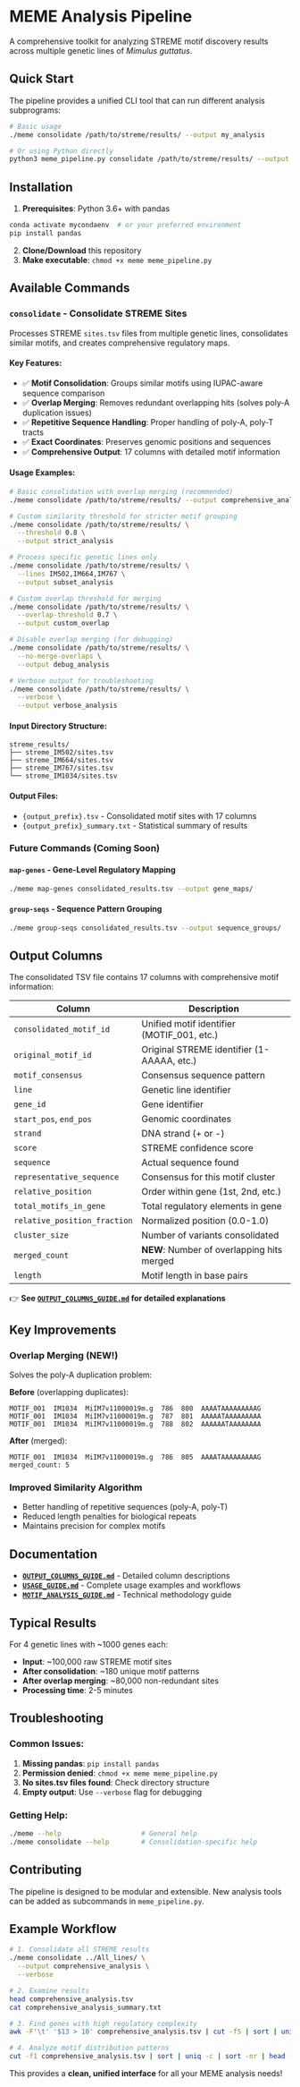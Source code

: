 # MEME Analysis Pipeline

A comprehensive toolkit for analyzing STREME motif discovery results across multiple genetic lines of *Mimulus guttatus*.

## Quick Start

The pipeline provides a unified CLI tool that can run different analysis subprograms:

```bash
# Basic usage
./meme consolidate /path/to/streme/results/ --output my_analysis

# Or using Python directly
python3 meme_pipeline.py consolidate /path/to/streme/results/ --output my_analysis
```

## Installation

1. **Prerequisites**: Python 3.6+ with pandas
```bash
conda activate mycondaenv  # or your preferred environment
pip install pandas
```

2. **Clone/Download** this repository
3. **Make executable**: `chmod +x meme meme_pipeline.py`

## Available Commands

### `consolidate` - Consolidate STREME Sites

Processes STREME `sites.tsv` files from multiple genetic lines, consolidates similar motifs, and creates comprehensive regulatory maps.

#### Key Features:
- ✅ **Motif Consolidation**: Groups similar motifs using IUPAC-aware sequence comparison
- ✅ **Overlap Merging**: Removes redundant overlapping hits (solves poly-A duplication issues)
- ✅ **Repetitive Sequence Handling**: Proper handling of poly-A, poly-T tracts
- ✅ **Exact Coordinates**: Preserves genomic positions and sequences
- ✅ **Comprehensive Output**: 17 columns with detailed motif information

#### Usage Examples:

```bash
# Basic consolidation with overlap merging (recommended)
./meme consolidate /path/to/streme/results/ --output comprehensive_analysis

# Custom similarity threshold for stricter motif grouping
./meme consolidate /path/to/streme/results/ \
  --threshold 0.8 \
  --output strict_analysis

# Process specific genetic lines only
./meme consolidate /path/to/streme/results/ \
  --lines IM502,IM664,IM767 \
  --output subset_analysis

# Custom overlap threshold for merging
./meme consolidate /path/to/streme/results/ \
  --overlap-threshold 0.7 \
  --output custom_overlap

# Disable overlap merging (for debugging)
./meme consolidate /path/to/streme/results/ \
  --no-merge-overlaps \
  --output debug_analysis

# Verbose output for troubleshooting
./meme consolidate /path/to/streme/results/ \
  --verbose \
  --output verbose_analysis
```

#### Input Directory Structure:
```
streme_results/
├── streme_IM502/sites.tsv
├── streme_IM664/sites.tsv
├── streme_IM767/sites.tsv
└── streme_IM1034/sites.tsv
```

#### Output Files:
- `{output_prefix}.tsv` - Consolidated motif sites with 17 columns
- `{output_prefix}_summary.txt` - Statistical summary of results

### Future Commands (Coming Soon)

#### `map-genes` - Gene-Level Regulatory Mapping
```bash
./meme map-genes consolidated_results.tsv --output gene_maps/
```

#### `group-seqs` - Sequence Pattern Grouping
```bash
./meme group-seqs consolidated_results.tsv --output sequence_groups/
```

## Output Columns

The consolidated TSV file contains 17 columns with comprehensive motif information:

| Column | Description |
|--------|-------------|
| `consolidated_motif_id` | Unified motif identifier (MOTIF_001, etc.) |
| `original_motif_id` | Original STREME identifier (1-AAAAA, etc.) |
| `motif_consensus` | Consensus sequence pattern |
| `line` | Genetic line identifier |
| `gene_id` | Gene identifier |
| `start_pos`, `end_pos` | Genomic coordinates |
| `strand` | DNA strand (+ or -) |
| `score` | STREME confidence score |
| `sequence` | Actual sequence found |
| `representative_sequence` | Consensus for this motif cluster |
| `relative_position` | Order within gene (1st, 2nd, etc.) |
| `total_motifs_in_gene` | Total regulatory elements in gene |
| `relative_position_fraction` | Normalized position (0.0-1.0) |
| `cluster_size` | Number of variants consolidated |
| `merged_count` | **NEW**: Number of overlapping hits merged |
| `length` | Motif length in base pairs |

👉 **See [`OUTPUT_COLUMNS_GUIDE.md`](OUTPUT_COLUMNS_GUIDE.md) for detailed explanations**

## Key Improvements

### Overlap Merging (NEW!)
Solves the poly-A duplication problem:

**Before** (overlapping duplicates):
```
MOTIF_001  IM1034  MiIM7v11000019m.g  786  800  AAAATAAAAAAAAAG
MOTIF_001  IM1034  MiIM7v11000019m.g  787  801  AAAAATAAAAAAAAA
MOTIF_001  IM1034  MiIM7v11000019m.g  788  802  AAAAAATAAAAAAAA
```

**After** (merged):
```
MOTIF_001  IM1034  MiIM7v11000019m.g  786  805  AAAATAAAAAAAAAG  merged_count: 5
```

### Improved Similarity Algorithm
- Better handling of repetitive sequences (poly-A, poly-T)
- Reduced length penalties for biological repeats
- Maintains precision for complex motifs

## Documentation

- **[`OUTPUT_COLUMNS_GUIDE.md`](OUTPUT_COLUMNS_GUIDE.md)** - Detailed column descriptions
- **[`USAGE_GUIDE.md`](USAGE_GUIDE.md)** - Complete usage examples and workflows
- **[`MOTIF_ANALYSIS_GUIDE.md`](MOTIF_ANALYSIS_GUIDE.md)** - Technical methodology guide

## Typical Results

For 4 genetic lines with ~1000 genes each:
- **Input**: ~100,000 raw STREME motif sites
- **After consolidation**: ~180 unique motif patterns
- **After overlap merging**: ~80,000 non-redundant sites
- **Processing time**: 2-5 minutes

## Troubleshooting

### Common Issues:

1. **Missing pandas**: `pip install pandas`
2. **Permission denied**: `chmod +x meme meme_pipeline.py`
3. **No sites.tsv files found**: Check directory structure
4. **Empty output**: Use `--verbose` flag for debugging

### Getting Help:

```bash
./meme --help                    # General help
./meme consolidate --help        # Consolidation-specific help
```

## Contributing

The pipeline is designed to be modular and extensible. New analysis tools can be added as subcommands in `meme_pipeline.py`.

## Example Workflow

```bash
# 1. Consolidate all STREME results
./meme consolidate ../All_lines/ \
  --output comprehensive_analysis \
  --verbose

# 2. Examine results
head comprehensive_analysis.tsv
cat comprehensive_analysis_summary.txt

# 3. Find genes with high regulatory complexity
awk -F'\t' '$13 > 10' comprehensive_analysis.tsv | cut -f5 | sort | uniq

# 4. Analyze motif distribution patterns
cut -f1 comprehensive_analysis.tsv | sort | uniq -c | sort -nr | head -20
```

This provides a **clean, unified interface** for all your MEME analysis needs!
